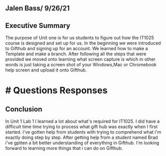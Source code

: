 ## Jalen Bass/ 9/26/21

## Executive Summary
The purpose of Unit one is for us students to figure out how the IT1025 course is designed and set up for us. In the beginning we were introduced to Gifthub and signing up for an account. We learned how to make a Template and make a branch. After following all the steps that were provided we moved onto learning what screen capture is which in other words is just taking a screen shot of your Windows,Mac or Chromebook help screen and upload it onto Gifthub.  

# # Questions Responses






## Conclusion
In Unit 1 Lab 1 I learned a lot about what's required for IT1025. I did have a difficult time time trying to process what gift hub was exactly when I first started. I've gotten help from students with trying to comprehend what i'm exactly doing step by step. After getting help from a student named Brad i've gptten a bit better understanding of everything in Gifthub. I'm looking forward to learning more things that i can do on Gifthub.
